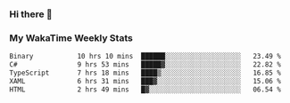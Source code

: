 ### Hi there 👋

<!--
**royschrauwen/royschrauwen** is a ✨ _special_ ✨ repository because its `README.md` (this file) appears on your GitHub profile.

Here are some ideas to get you started:

- 🔭 I’m currently working on ...
- 🌱 I’m currently learning ...
- 👯 I’m looking to collaborate on ...
- 🤔 I’m looking for help with ...
- 💬 Ask me about ...
- 📫 How to reach me: ...
- 😄 Pronouns: ...
- ⚡ Fun fact: ...
-->


### My WakaTime Weekly Stats
<!--START_SECTION:waka-->

```txt
Binary           10 hrs 10 mins  ██████░░░░░░░░░░░░░░░░░░░   23.49 %
C#               9 hrs 53 mins   █████▓░░░░░░░░░░░░░░░░░░░   22.82 %
TypeScript       7 hrs 18 mins   ████▒░░░░░░░░░░░░░░░░░░░░   16.85 %
XAML             6 hrs 31 mins   ███▓░░░░░░░░░░░░░░░░░░░░░   15.06 %
HTML             2 hrs 49 mins   █▓░░░░░░░░░░░░░░░░░░░░░░░   06.54 %
```

<!--END_SECTION:waka-->
